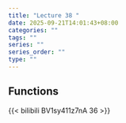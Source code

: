 ```yaml
---
title: "Lecture 38 "
date: 2025-09-21T14:01:43+08:00
categories: ""
tags: ""
series: ""
series_order: ""
type: ""
---
```


## Functions 

{{< bilibili BV1sy411z7nA 36 >}}
